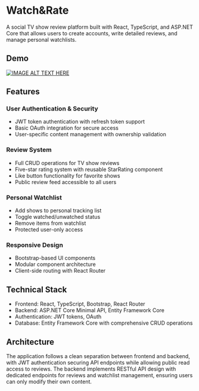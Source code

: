 # Watch&Rate
A social TV show review platform built with React, TypeScript, and ASP.NET Core that allows users to create accounts, write detailed reviews, and manage personal watchlists.

## Demo
[![IMAGE ALT TEXT HERE](https://img.youtube.com/vi/PK2TY4qF_6Q/0.jpg)](https://www.youtube.com/watch?v=PK2TY4qF_6Q)

## Features
### User Authentication & Security
* JWT token authentication with refresh token support
* Basic OAuth integration for secure access
* User-specific content management with ownership validation

### Review System
* Full CRUD operations for TV show reviews
* Five-star rating system with reusable StarRating component
* Like button functionality for favorite shows
* Public review feed accessible to all users

### Personal Watchlist
* Add shows to personal tracking list
* Toggle watched/unwatched status
* Remove items from watchlist
* Protected user-only access

### Responsive Design
* Bootstrap-based UI components
* Modular component architecture
* Client-side routing with React Router

## Technical Stack
* Frontend: React, TypeScript, Bootstrap, React Router
* Backend: ASP.NET Core Minimal API, Entity Framework Core
* Authentication: JWT tokens, OAuth
* Database: Entity Framework Core with comprehensive CRUD operations

## Architecture
The application follows a clean separation between frontend and backend, with JWT authentication securing API endpoints while allowing public read access to reviews. The backend implements RESTful API design with dedicated endpoints for reviews and watchlist management, ensuring users can only modify their own content.
